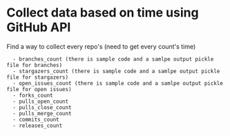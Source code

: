 # Collect data based on time using GitHub API

Find a way to collect every repo's  (need to get every count's time)
```
  - branches_count (there is sample code and a samlpe output pickle file for branches)
  - stargazers_count (there is sample code and a samlpe output pickle file for stargazers)
  - open_issues_count (there is sample code and a samlpe output pickle file for open issues)
  - forks_count 
  - pulls_open_count
  - pulls_close_count
  - pulls_merge_count
  - commits_count
  - releases_count
 ```
